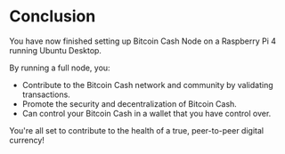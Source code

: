 # Conclusion

You have now finished setting up Bitcoin Cash Node on a Raspberry Pi 4 running Ubuntu Desktop.

By running a full node, you:

- Contribute to the Bitcoin Cash network and community by validating transactions.
- Promote the security and decentralization of Bitcoin Cash.
- Can control your Bitcoin Cash in a wallet that you have control over. 

You're all set to contribute to the health of a true, peer-to-peer digital currency!